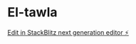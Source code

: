 # El-tawla

[Edit in StackBlitz next generation editor ⚡️](https://stackblitz.com/~/github.com/ouerghi-selim/El-tawla)